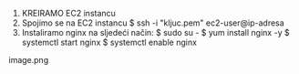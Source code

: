 1.	KREIRAMO EC2 instancu
2.	 Spojimo se na EC2 instancu $ ssh -i "kljuc.pem" ec2-user@ip-adresa
3.	Instaliramo nginx na sljedeći način: 
$ sudo su -
$ yum install nginx -y
$ systemctl start nginx
$ systemctl enable nginx

image.png
